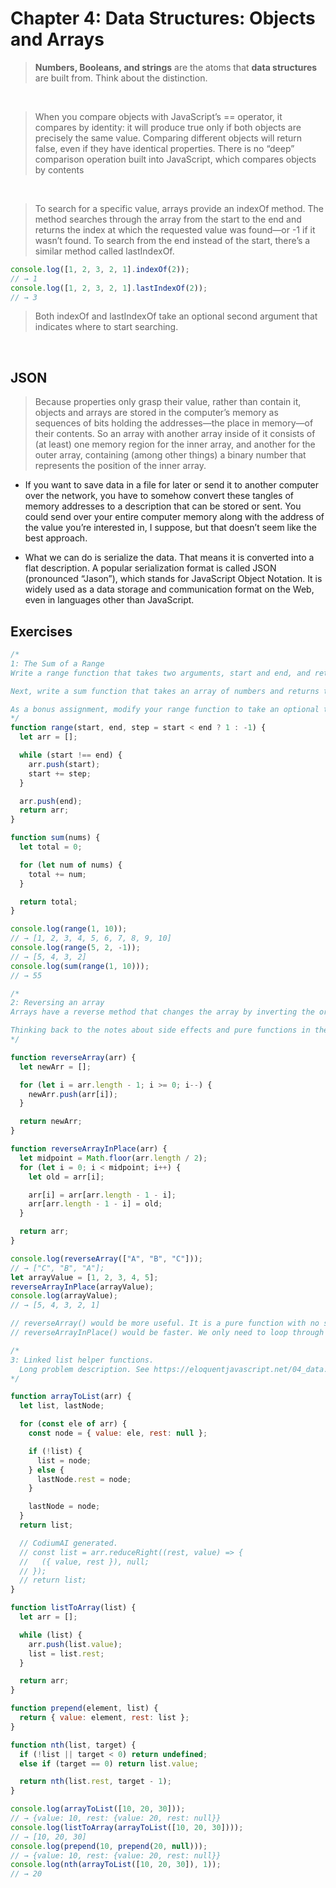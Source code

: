 # Chapter 4: Data Structures: Objects and Arrays

> **Numbers, Booleans, and strings** are the atoms that **data structures** are built from. Think about the distinction.

<br>

> When you compare objects with JavaScript’s == operator, it compares by identity: it will produce true only if both objects are precisely the same value. Comparing different objects will return false, even if they have identical properties. There is no “deep” comparison operation built into JavaScript, which compares objects by contents

<br>

> To search for a specific value, arrays provide an indexOf method. The method searches through the array from the start to the end and returns the index at which the requested value was found—or -1 if it wasn’t found. To search from the end instead of the start, there’s a similar method called lastIndexOf.

```javascript
console.log([1, 2, 3, 2, 1].indexOf(2));
// → 1
console.log([1, 2, 3, 2, 1].lastIndexOf(2));
// → 3
```

> Both indexOf and lastIndexOf take an optional second argument that indicates where to start searching.

<br>

## JSON

> Because properties only grasp their value, rather than contain it, objects and arrays are stored in the computer’s memory as sequences of bits holding the addresses—the place in memory—of their contents. So an array with another array inside of it consists of (at least) one memory region for the inner array, and another for the outer array, containing (among other things) a binary number that represents the position of the inner array.

- If you want to save data in a file for later or send it to another computer over the network, you have to somehow convert these tangles of memory addresses to a description that can be stored or sent. You could send over your entire computer memory along with the address of the value you’re interested in, I suppose, but that doesn’t seem like the best approach.

- What we can do is serialize the data. That means it is converted into a flat description. A popular serialization format is called JSON (pronounced “Jason”), which stands for JavaScript Object Notation. It is widely used as a data storage and communication format on the Web, even in languages other than JavaScript.
  <br>

## Exercises

```javascript
/*
1: The Sum of a Range
Write a range function that takes two arguments, start and end, and returns an array containing all the numbers from start up to (and including) end.

Next, write a sum function that takes an array of numbers and returns the sum of these numbers. Run the example program and see whether it does indeed return 55.

As a bonus assignment, modify your range function to take an optional third argument that indicates the “step” value used when building the array. If no step is given, the elements go up by increments of one, corresponding to the old behavior. The function call range(1, 10, 2) should return [1, 3, 5, 7, 9]. Make sure it also works with negative step values so that range(5, 2, -1) produces [5, 4, 3, 2].
*/
function range(start, end, step = start < end ? 1 : -1) {
  let arr = [];

  while (start !== end) {
    arr.push(start);
    start += step;
  }

  arr.push(end);
  return arr;
}

function sum(nums) {
  let total = 0;

  for (let num of nums) {
    total += num;
  }

  return total;
}

console.log(range(1, 10));
// → [1, 2, 3, 4, 5, 6, 7, 8, 9, 10]
console.log(range(5, 2, -1));
// → [5, 4, 3, 2]
console.log(sum(range(1, 10)));
// → 55
```

```javascript
/*
2: Reversing an array
Arrays have a reverse method that changes the array by inverting the order in which its elements appear. For this exercise, write two functions, reverseArray and reverseArrayInPlace. The first, reverseArray, takes an array as argument and produces a new array that has the same elements in the inverse order. The second, reverseArrayInPlace, does what the reverse method does: it modifies the array given as argument by reversing its elements. Neither may use the standard reverse method.

Thinking back to the notes about side effects and pure functions in the previous chapter, which variant do you expect to be useful in more situations? Which one runs faster?
*/

function reverseArray(arr) {
  let newArr = [];

  for (let i = arr.length - 1; i >= 0; i--) {
    newArr.push(arr[i]);
  }

  return newArr;
}

function reverseArrayInPlace(arr) {
  let midpoint = Math.floor(arr.length / 2);
  for (let i = 0; i < midpoint; i++) {
    let old = arr[i];

    arr[i] = arr[arr.length - 1 - i];
    arr[arr.length - 1 - i] = old;
  }

  return arr;
}

console.log(reverseArray(["A", "B", "C"]));
// → ["C", "B", "A"];
let arrayValue = [1, 2, 3, 4, 5];
reverseArrayInPlace(arrayValue);
console.log(arrayValue);
// → [5, 4, 3, 2, 1]

// reverseArray() would be more useful. It is a pure function with no side-effects and doesn't change the original array.
// reverseArrayInPlace() would be faster. We only need to loop through half of the array.
```

```javascript
/*
3: Linked list helper functions.
  Long problem description. See https://eloquentjavascript.net/04_data.html#i_nSTX34CM1M for details
*/

function arrayToList(arr) {
  let list, lastNode;

  for (const ele of arr) {
    const node = { value: ele, rest: null };

    if (!list) {
      list = node;
    } else {
      lastNode.rest = node;
    }

    lastNode = node;
  }
  return list;

  // CodiumAI generated.
  // const list = arr.reduceRight((rest, value) => {
  //   ({ value, rest }), null;
  // });
  // return list;
}

function listToArray(list) {
  let arr = [];

  while (list) {
    arr.push(list.value);
    list = list.rest;
  }

  return arr;
}

function prepend(element, list) {
  return { value: element, rest: list };
}

function nth(list, target) {
  if (!list || target < 0) return undefined;
  else if (target == 0) return list.value;

  return nth(list.rest, target - 1);
}

console.log(arrayToList([10, 20, 30]));
// → {value: 10, rest: {value: 20, rest: null}}
console.log(listToArray(arrayToList([10, 20, 30])));
// → [10, 20, 30]
console.log(prepend(10, prepend(20, null)));
// → {value: 10, rest: {value: 20, rest: null}}
console.log(nth(arrayToList([10, 20, 30]), 1));
// → 20
```
